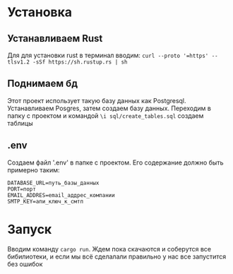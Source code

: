 # Установка

## Устанавливаем Rust
Для для установки rust в терминал вводим: `curl --proto '=https' --tlsv1.2 -sSf https://sh.rustup.rs | sh` 


## Поднимаем бд
Этот проект использует такую базу данных как Postgresql. Устанавливаем Posgres, затем создаем базу данных. Переходим в папку с проектом и кoмандой `\i sql/create_tables.sql` создаем таблицы


## .env
Создаем файл '.env' в папке с проектом. Его содержание должно быть примерно таким:
```
DATABASE_URL=путь_базы_данных
PORT=порт
EMAIL_ADDRES=email_аддрес_компании
SMTP_KEY=апи_ключ_к_смтп
```


# Запуск
Вводим команду `cargo run`. Ждем пока скачаются и соберутся все бибилиотеки, и если мы всё сделалали правильно у нас все запустится без ошибок
